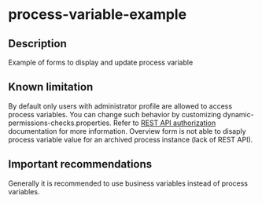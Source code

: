 # process-variable-example

## Description
Example of forms to display and update process variable

## Known limitation
By default only users with administrator profile are allowed to access process variables.
You can change such behavior by customizing dynamic-permissions-checks.properties. Refer to [REST API authorization](http://documentation.bonitasoft.com/rest-api-authorization-0) documentation for more information.
Overview form is not able to disaply process variable value for an archived process instance (lack of REST API).

## Important recommendations
Generally it is recommended to use business variables instead of process variables.
